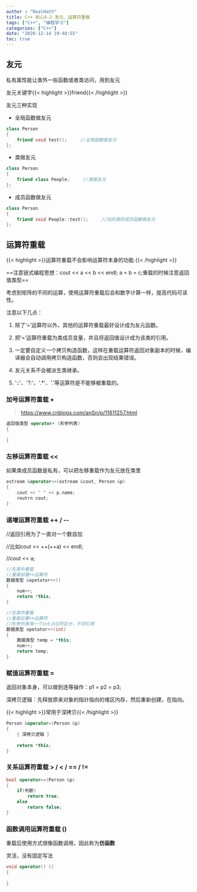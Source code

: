 ```yaml
---
author : "RealHath"
title: C++ 核心4-2 友元、运算符重载
tags: ["C++", "编程学习"]
categories: ["C++"]
date: "2020-12-14 19:48:55"
toc: true
---
```




## 友元
私有属性能让类外一些函数或者类访问，用到友元

友元关键字{{< highlight >}}friend{{< /highlight >}}

友元三种实现
- 全局函数做友元
```cpp
class Person
{
    friend void test();     //全局函数做友元
};
```

- 类做友元
```cpp
class Person
{
    friend class People;     //类做友元
};
```

- 成员函数做友元
```cpp
class Person
{
    friend void People::test();     //别的类的成员函数做友元
};
```

## 运算符重载
{{< highlight >}}运算符重载不会影响运算符本身的功能.{{< /highlight >}}

==注意链式编程思想：cout << a << b << endl;  a = b = c;重载的时候注意返回值类型==

考虑到矩阵的不同的运算，使用运算符重载后会和数字计算一样，提高代码可读性。

注意以下几点：

1. 除了‘=’运算符以外，其他的运算符重载最好设计成为友元函数。

2. 把‘=’运算符重载为类成员变量，并且将返回值设计成为该类的引用。

3. 一定要自定义一个拷贝构造函数，这样在重载运算符返回对象副本的时候，编译器会自动调用拷贝构造函数，否则会出现结果错误。

4. 友元关系不会被派生类继承。

5. '::'、'?:'、'.*'、'.'等运算符是不能够被重载的。

### 加号运算符重载 +
> https://www.cnblogs.com/anSn/p/11611257.html

```cpp
返回值类型 operator+ (形参列表)
{
    
}
```

### 左移运算符重载 <<
如果类成员函数是私有，可以把左移重载作为友元放在类里

```cpp
ostream &operator<<(ostream &cout, Person &p)
{
    cout << " " << p.name;
    reutrn cout;
}
```

### 递增运算符重载 ++ / --
//返回引用为了一直对一个数自加

//比如cout << ++(++a) << endl;

//cout << a;
```cpp
//在类中重载
//重载前置++运算符
数据类型 &opetator++()
{
    num++;
    return *this;
}
```
```cpp
//在类中重载
//重载后置++运算符
//形参列表用一个int占位符区分，不同引用
数据类型 opetator++(int)
{
    数据类型 temp = *this;
    num++;
    return temp;
}
```

### 赋值运算符重载 =
返回对象本身，可以做到连等操作：p1 = p2 = p3;

深拷贝逻辑：先释放原来对象的指针指向的堆区内存，然后重新创建，在指向。

{{< highlight >}}常用于深拷贝{{< /highlight >}}
```cpp
Person &operator=(Person &p)
{
    { 深拷贝逻辑 }
    
    return *this;
}
```

### 关系运算符重载 > / < / == / !=
```cpp
bool operator==(Person &p)
{
    if(判断)
        return true;
    else
        return false;
}
```

### 函数调用运算符重载 ()
重载后使用方式很像函数调用，因此称为**仿函数**

灵活，没有固定写法
```cpp
void operator() ()
{
    
}
```